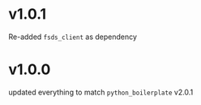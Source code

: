 # v1.0.1
Re-added `fsds_client` as dependency

# v1.0.0
updated everything to match `python_boilerplate` v2.0.1
